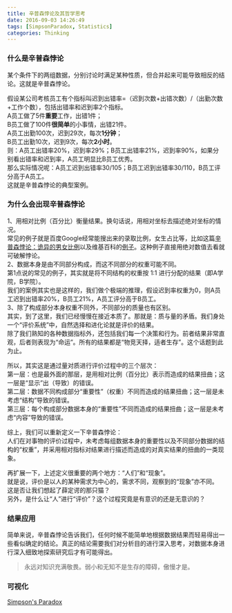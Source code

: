 ```yaml
---
title: 辛普森悖论及其哲学思考
date: 2016-09-03 14:26:49
tags: [SimpsonParadox, Statistics]
categories: Thinking
---
```

### 什么是辛普森悖论

某个条件下的两组数据，分别讨论时满足某种性质，但合并起来可能导致相反的结论。这就是辛普森悖论。

假设某公司考核员工有个指标叫迟到出错率=（迟到次数+出错次数）/（出勤次数+工作个数），包括出错率和迟到率2个指标。  
A员工做了5件**重要**工作，出错1件；  
B员工做了100件**很简单**的小事情，出错21件。  
A员工出勤100次，迟到29次，每次**1分钟**；  
B员工出勤10次，迟到9次，每次**2小时**。  
则：A员工出错率20%，迟到率29%；B员工出错率21%，迟到率90%，如果分别看出错率和迟到率，A员工明显比B员工优秀。  
那么实际情况呢：A员工迟到出错率30/105；B员工迟到出错率30/110，B员工评分高于A员工。  
这就是辛普森悖论的典型案例。

### 为什么会出现辛普森悖论

1、用相对比例（百分比）衡量结果。换句话说，用相对坐标去描述绝对坐标的情况。  
常见的例子就是百度Google经常能搜出来的录取比例，女生占比等，比如这篇[辛普森悖论：诡异的男女比例](http://www.guokr.com/article/6222/)以及维基百科的[例子](https://zh.wikipedia.org/zh-cn/%E8%BE%9B%E6%99%AE%E6%A3%AE%E6%82%96%E8%AE%BA)。这种例子直接用绝对数值去看就可破解悖论。  
2、数据本身是由不同部分构成，而这不同部分的权重可能不同。  
第1点说的常见的例子，其实就是将不同结构的权重按 1:1 进行分配的结果（即A学院，B学院）。  
我们的案例其实也是这样的，我们做个极端的推理，假设迟到率权重为0，则A员工迟到出错率20%，B员工21%，A员工评分高于B员工。  
3、除了构成部分本身权重不同外，不同部分的质量也有区别。  
其实，到了这里，我们已经慢慢在接近本质了。那就是：质与量的矛盾。我们身处一个“评价系统”中，自然选择和进化论就是评价的结果。  
除了我们熟知的各种数据指标外，还包括我们每一个决策和行为。前者结果非常直观，后者则表现为“命运”。所有的结果都是“物竞天择，适者生存”。这个话题到此为止。  

所以，其实这是通过量对质进行评价过程中的三个层次：  
第一层：也是最外面的那层，是用相对比例（百分比）表示而造成的结果扭曲；这一层是“显示”出（导致）的错误。  
第二层：数据不同构成部分“重要性”（权重）不同而造成的结果扭曲；这一层是未考虑“结构”导致的错误。  
第三层：每个构成部分数据本身的“重要性”不同而造成的结果扭曲；这一层是未考虑“内容”导致的错误。  

综上，我们可以重新定义一下辛普森悖论：  
人们在对事物的评价过程中，未考虑每组数据本身的重要性以及不同部分数据的结构的“权重”，并采用相对指标对结果进行描述而造成的对真实结果的扭曲的一类现象。  

再扩展一下，上述定义很重要的两个地方：“人们”和“现象”。  
就是说，评价是以人的某种需求为中心的，需求不同，观察到的“现象”亦不同。
这是否让我们想起了薛定谔的那只猫？  
另外，是什么让“人”进行“评价”？这个过程究竟是有意识的还是无意识的？  

### 结果应用

简单来说，辛普森悖论告诉我们，任何时候不能简单地根据数据结果而轻易得出一些看似确定的结论。真正的结论需要我们对分析目的进行深入思考，对数据本身进行深入细致地探索研究后才有可能得出。

> 永远对知识充满敬畏。弱小和无知不是生存的障碍，傲慢才是。

### 可视化

[Simpson's Paradox](http://vudlab.com/simpsons/)
